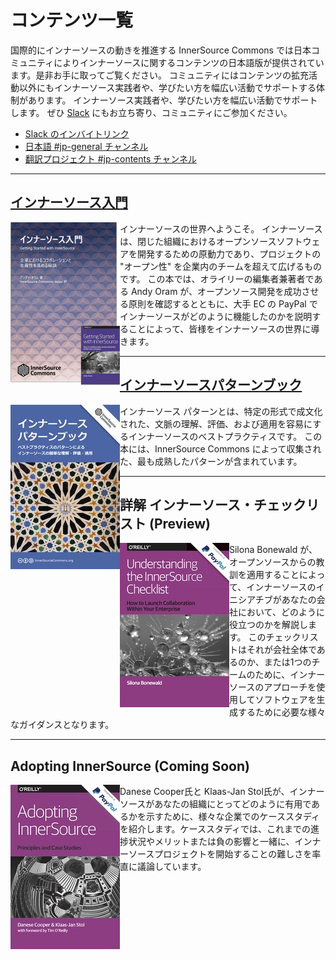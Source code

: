 # コンテンツ一覧

国際的にインナーソースの動きを推進する InnerSource Commons では日本コミュニティによりインナーソースに関するコンテンツの日本語版が提供されています。是非お手に取ってご覧ください。
コミュニティにはコンテンツの拡充活動以外にもインナーソース実践者や、学びたい方を幅広い活動でサポートする体制があります。
インナーソース実践者や、学びたい方を幅広い活動でサポートします。
ぜひ [Slack](https://innersourcecommons-inviter.herokuapp.com/) にもお立ち寄り、コミュニティにご参加ください。

- [Slack のインバイトリンク](https://innersourcecommons-inviter.herokuapp.com/)
- [日本語 #jp-general チャンネル](https://app.slack.com/client/T04PXKRM0/C03M546NR16)
- [翻訳プロジェクト #jp-contents チャンネル](https://app.slack.com/client/T04PXKRM0/C03P1MVMBRS)

---

## [インナーソース入門](https://innersourcecommons.gitbook.io/books/v/getting-started-with-innersource/)

[<img src="./getting-started-with-innersource-cover-thumb.png" style="float:left" />](https://innersourcecommons.gitbook.io/books/v/getting-started-with-innersource/)

インナーソースの世界へようこそ。
インナーソースは、閉じた組織におけるオープンソースソフトウェアを開発するための原動力であり、プロジェクトの "オープン性" を企業内のチームを超えて広げるものです。
この本では、オライリーの編集者兼著者である Andy Oram が、オープンソース開発を成功させる原則を確認するとともに、大手 EC の PayPal でインナーソースがどのように機能したのかを説明することによって、皆様をインナーソースの世界に導きます。

---

## [インナーソースパターンブック](https://patterns.innersourcecommons.org/v/ja/)

[<img src="./innersource-patterns-cover-thumb.jpg" style="float:left" />](https://patterns.innersourcecommons.org/v/ja/)

インナーソース パターンとは、特定の形式で成文化された、文脈の理解、評価、および適用を容易にするインナーソースのベストプラクティスです。 この本には、InnerSource Commons によって収集された、最も成熟したパターンが含まれています。

---

## 詳解 インナーソース・チェックリスト (Preview)

<img src="./innersource-checklist-cover-thumb.jpg" style="float:left" />

Silona Bonewald が、オープンソースからの教訓を適用することによって、インナーソースのイニシアチブがあなたの会社において、どのように役立つのかを解説します。
このチェックリストはそれが会社全体であるのか、または1つのチームのために、インナーソースのアプローチを使用してソフトウェアを生成するために必要な様々なガイダンスとなります。

---

## Adopting InnerSource (Coming Soon)

<img src="./adopting-innersource-cover-thumb.jpg" style="float:left" />

Danese Cooper氏と Klaas-Jan Stol氏が、インナーソースがあなたの組織にとってどのように有用であるかを示すために、様々な企業でのケーススタディを紹介します。ケーススタディでは、これまでの進捗状況やメリットまたは負の影響と一緒に、インナーソースプロジェクトを開始することの難しさを率直に議論しています。
